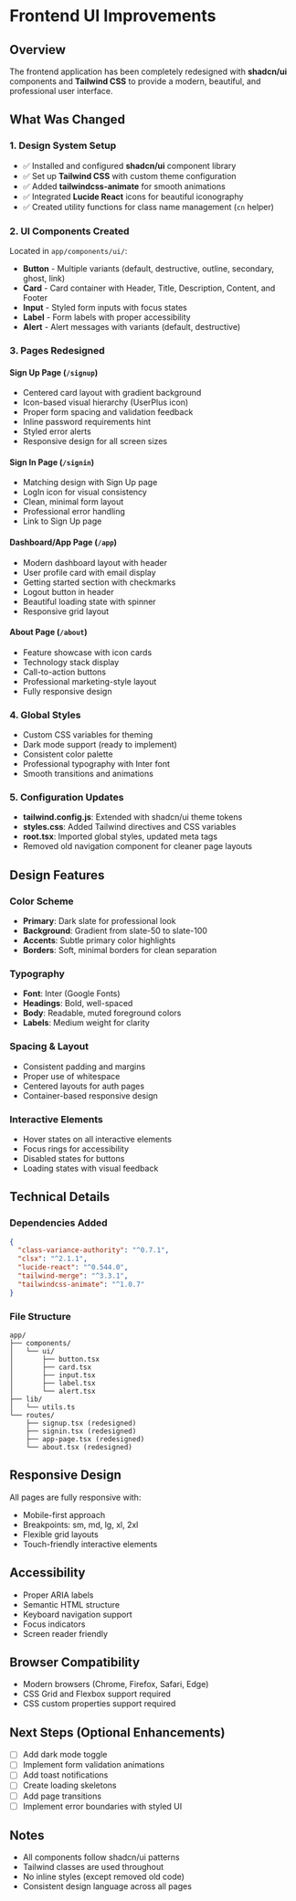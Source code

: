 # Frontend UI Improvements

## Overview
The frontend application has been completely redesigned with **shadcn/ui** components and **Tailwind CSS** to provide a modern, beautiful, and professional user interface.

## What Was Changed

### 1. **Design System Setup**
- ✅ Installed and configured **shadcn/ui** component library
- ✅ Set up **Tailwind CSS** with custom theme configuration
- ✅ Added **tailwindcss-animate** for smooth animations
- ✅ Integrated **Lucide React** icons for beautiful iconography
- ✅ Created utility functions for class name management (`cn` helper)

### 2. **UI Components Created**
Located in `app/components/ui/`:
- **Button** - Multiple variants (default, destructive, outline, secondary, ghost, link)
- **Card** - Card container with Header, Title, Description, Content, and Footer
- **Input** - Styled form inputs with focus states
- **Label** - Form labels with proper accessibility
- **Alert** - Alert messages with variants (default, destructive)

### 3. **Pages Redesigned**

#### **Sign Up Page** (`/signup`)
- Centered card layout with gradient background
- Icon-based visual hierarchy (UserPlus icon)
- Proper form spacing and validation feedback
- Inline password requirements hint
- Styled error alerts
- Responsive design for all screen sizes

#### **Sign In Page** (`/signin`)
- Matching design with Sign Up page
- LogIn icon for visual consistency
- Clean, minimal form layout
- Professional error handling
- Link to Sign Up page

#### **Dashboard/App Page** (`/app`)
- Modern dashboard layout with header
- User profile card with email display
- Getting started section with checkmarks
- Logout button in header
- Beautiful loading state with spinner
- Responsive grid layout

#### **About Page** (`/about`)
- Feature showcase with icon cards
- Technology stack display
- Call-to-action buttons
- Professional marketing-style layout
- Fully responsive design

### 4. **Global Styles**
- Custom CSS variables for theming
- Dark mode support (ready to implement)
- Consistent color palette
- Professional typography with Inter font
- Smooth transitions and animations

### 5. **Configuration Updates**
- **tailwind.config.js**: Extended with shadcn/ui theme tokens
- **styles.css**: Added Tailwind directives and CSS variables
- **root.tsx**: Imported global styles, updated meta tags
- Removed old navigation component for cleaner page layouts

## Design Features

### Color Scheme
- **Primary**: Dark slate for professional look
- **Background**: Gradient from slate-50 to slate-100
- **Accents**: Subtle primary color highlights
- **Borders**: Soft, minimal borders for clean separation

### Typography
- **Font**: Inter (Google Fonts)
- **Headings**: Bold, well-spaced
- **Body**: Readable, muted foreground colors
- **Labels**: Medium weight for clarity

### Spacing & Layout
- Consistent padding and margins
- Proper use of whitespace
- Centered layouts for auth pages
- Container-based responsive design

### Interactive Elements
- Hover states on all interactive elements
- Focus rings for accessibility
- Disabled states for buttons
- Loading states with visual feedback

## Technical Details

### Dependencies Added
```json
{
  "class-variance-authority": "^0.7.1",
  "clsx": "^2.1.1",
  "lucide-react": "^0.544.0",
  "tailwind-merge": "^3.3.1",
  "tailwindcss-animate": "^1.0.7"
}
```

### File Structure
```
app/
├── components/
│   └── ui/
│       ├── button.tsx
│       ├── card.tsx
│       ├── input.tsx
│       ├── label.tsx
│       └── alert.tsx
├── lib/
│   └── utils.ts
└── routes/
    ├── signup.tsx (redesigned)
    ├── signin.tsx (redesigned)
    ├── app-page.tsx (redesigned)
    └── about.tsx (redesigned)
```

## Responsive Design
All pages are fully responsive with:
- Mobile-first approach
- Breakpoints: sm, md, lg, xl, 2xl
- Flexible grid layouts
- Touch-friendly interactive elements

## Accessibility
- Proper ARIA labels
- Semantic HTML structure
- Keyboard navigation support
- Focus indicators
- Screen reader friendly

## Browser Compatibility
- Modern browsers (Chrome, Firefox, Safari, Edge)
- CSS Grid and Flexbox support required
- CSS custom properties support required

## Next Steps (Optional Enhancements)
- [ ] Add dark mode toggle
- [ ] Implement form validation animations
- [ ] Add toast notifications
- [ ] Create loading skeletons
- [ ] Add page transitions
- [ ] Implement error boundaries with styled UI

## Notes
- All components follow shadcn/ui patterns
- Tailwind classes are used throughout
- No inline styles (except removed old code)
- Consistent design language across all pages
